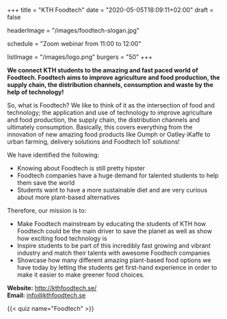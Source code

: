 +++
title = "KTH Foodtech"
date = "2020-05-05T18:09:11+02:00"
draft = false

headerImage = "/images/foodtech-slogan.jpg"

schedule = "Zoom webinar from 11:00 to 12:00"

listImage = "/images/logo.png"
burgers = "50"
+++

**We connect KTH students to the amazing and fast paced world of Foodtech.
Foodtech aims to improve agriculture and food production, the supply chain,
the distribution channels, consumption and waste by the help of technology!**

So, what is Foodtech? We like to think of it as the intersection of food
and technology; the application and use of technology to improve agriculture
and food production, the supply chain, the distribution channels and ultimately
consumption. Basically, this covers everything from the innovation of new
amazing food products like Oumph or Oatley iKaffe to urban farming, delivery
solutions and Foodtech IoT solutions!

We have identified the following:

 * Knowing about Foodtech is still pretty hipster
 * Foodtech companies have a huge demand for talented students to help them
    save the world
 * Students want to have a more sustainable diet and are very curious about more 
    plant-based alternatives

Therefore, our mission is to:

 * Make Foodtech mainstream by educating the students of KTH how Foodtech 
    could be the main driver to save the planet as well as show how exciting food 
    technology is
 * Inspire students to be part of this incredibly fast growing and vibrant industry 
    and match their talents with awesome Foodtech companies
 * Showcase how many different amazing plant-based food options we have 
    today by letting the students get first-hand experience in order to make it 
    easier to make greener food choices.

**Website:** http://kthfoodtech.se/ \
**Email:** [info@kthfoodtech.se](mailto:info@kthfoodtech.se)

{{< quiz name="Foodtech" >}}
